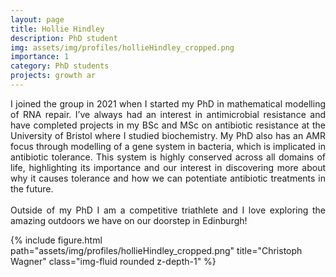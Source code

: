 ```yaml
---
layout: page
title: Hollie Hindley
description: PhD student
img: assets/img/profiles/hollieHindley_cropped.png
importance: 1
category: PhD students
projects: growth ar
---
```



<div class="row">
    <div class="col-sm mt-3 mt-md-0">
        <p style="text-align: justify">
        I joined the group in 2021 when I started my PhD in mathematical modelling of RNA repair. I’ve always had an interest in antimicrobial resistance and have completed projects in my BSc and MSc on antibiotic resistance at the University of Bristol where I studied biochemistry. My PhD also has an AMR focus through modelling of a gene system in bacteria, which is implicated in antibiotic tolerance. This system is highly conserved across all domains of life, highlighting its importance and our interest in discovering more about why it causes tolerance and how we can potentiate antibiotic treatments in the future. <br> <br>
        Outside of my PhD I am a competitive triathlete and I love exploring the amazing outdoors we have on our doorstep in Edinburgh! 
        </p>
    </div>
    <div class="col-sm mt-3 mt-md-0">
        {% include figure.html path="assets/img/profiles/hollieHindley_cropped.png" title="Christoph Wagner" class="img-fluid rounded z-depth-1" %}
    </div>
</div>